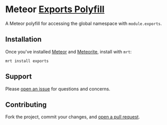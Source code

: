 # Meteor [Exports Polyfill](https://github.com/fraction/exports-polyfill)

A Meteor polyfill for accessing the global namespace with `module.exports`.

## Installation

Once you've installed [Meteor](https://www.meteor.com/) and [Meteorite](https://github.com/oortcloud/meteorite/), install with `mrt`:

```
mrt install exports
```

## Support

Please [open an issue](https://github.com/fraction/meteor-exports/issues/new) for questions and concerns.

## Contributing

Fork the project, commit your changes, and [open a pull request](https://github.com/fraction/meteor-exports/compare/).

